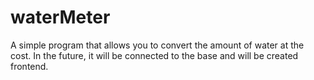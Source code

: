 # waterMeter
A simple program that allows you to convert the amount of water at the cost. 
In the future, it will be connected to the base and will be created frontend.

